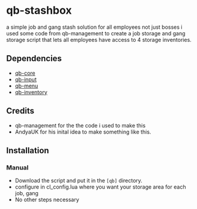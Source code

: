 # qb-stashbox

a simple job and gang stash solution for all employees not just bosses
i used some code from qb-management to create a job storage and gang storage script that lets all employees have access to 4 storage inventories. 

## Dependencies
- [qb-core](https://github.com/qbcore-framework/qb-core)
- [qb-input](https://github.com/qbcore-framework/qb-input)
- [qb-menu](https://github.com/qbcore-framework/qb-menu)
- [qb-inventory](https://github.com/qbcore-framework/qb-inventory)

## Credits
- qb-management for the the code i used to make this
- AndyaUK for his inital idea to make something like this.

## Installation
### Manual
- Download the script and put it in the `[qb]` directory.
- configure in cl_config.lua where you want your storage area for each job, gang
- No other steps necessary
